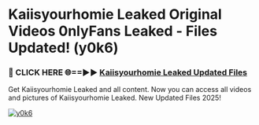 # Kaiisyourhomie Leaked Original Videos 0nlyFans Leaked - Files Updated! (y0k6)

<h3>🔴 CLICK HERE 🌐==►► <a href="https://tinyurl.com/2jnfzry5" rel="nofollow">Kaiisyourhomie Leaked Updated Files</a></h3>

Get Kaiisyourhomie Leaked and all content. Now you can access all videos and pictures of Kaiisyourhomie Leaked. New Updated Files 2025!

[![y0k6](https://i.imgur.com/GyGTBgg.gif)](https://tinyurl.com/2jnfzry5)
